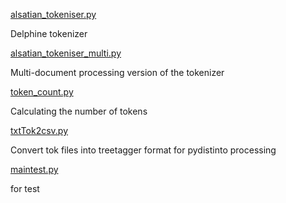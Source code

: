 [alsatian_tokeniser.py](alsatian_tokeniser.py) 

Delphine tokenizer

[alsatian_tokeniser_multi.py](alsatian_tokeniser_multi.py) 

Multi-document processing version of the tokenizer

[token_count.py](token_count.py) 

Calculating the number of tokens

[txtTok2csv.py](txtTok2csv.py) 

Convert tok files into treetagger format for pydistinto processing

[maintest.py](maintest.py)  

for test